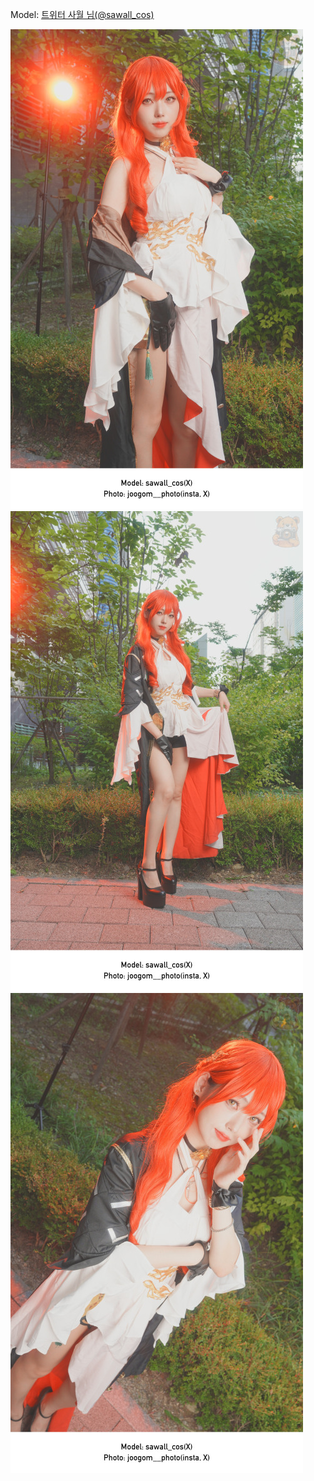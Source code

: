 ﻿---
dddd: 2024.09.07 GXG 토
nickname: 사월
sns_type: x
sns_id: sawall_cos
---

<a name="sawall_cos"></a>
Model: <a href="https://x.com/sawall_cos" target="_blank">트위터 사월 님(@sawall_cos)</a>

![B61220240908142738673.jpg](/assets/img/2024/09-07/사월/B61220240908142738673.jpg)
![B61220240908143115570.jpg](/assets/img/2024/09-07/사월/B61220240908143115570.jpg)
![B61220240908145628903.jpg](/assets/img/2024/09-07/사월/B61220240908145628903.jpg)
